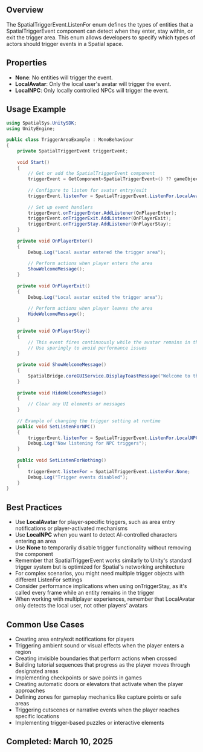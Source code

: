 ## Overview
The SpatialTriggerEvent.ListenFor enum defines the types of entities that a SpatialTriggerEvent component can detect when they enter, stay within, or exit the trigger area. This enum allows developers to specify which types of actors should trigger events in a Spatial space.

## Properties
- **None**: No entities will trigger the event.
- **LocalAvatar**: Only the local user's avatar will trigger the event.
- **LocalNPC**: Only locally controlled NPCs will trigger the event.

## Usage Example
```csharp
using SpatialSys.UnitySDK;
using UnityEngine;

public class TriggerAreaExample : MonoBehaviour
{
    private SpatialTriggerEvent triggerEvent;
    
    void Start()
    {
        // Get or add the SpatialTriggerEvent component
        triggerEvent = GetComponent<SpatialTriggerEvent>() ?? gameObject.AddComponent<SpatialTriggerEvent>();
        
        // Configure to listen for avatar entry/exit
        triggerEvent.listenFor = SpatialTriggerEvent.ListenFor.LocalAvatar;
        
        // Set up event handlers
        triggerEvent.onTriggerEnter.AddListener(OnPlayerEnter);
        triggerEvent.onTriggerExit.AddListener(OnPlayerExit);
        triggerEvent.onTriggerStay.AddListener(OnPlayerStay);
    }
    
    private void OnPlayerEnter()
    {
        Debug.Log("Local avatar entered the trigger area");
        
        // Perform actions when player enters the area
        ShowWelcomeMessage();
    }
    
    private void OnPlayerExit()
    {
        Debug.Log("Local avatar exited the trigger area");
        
        // Perform actions when player leaves the area
        HideWelcomeMessage();
    }
    
    private void OnPlayerStay()
    {
        // This event fires continuously while the avatar remains in the trigger area
        // Use sparingly to avoid performance issues
    }
    
    private void ShowWelcomeMessage()
    {
        SpatialBridge.coreGUIService.DisplayToastMessage("Welcome to this area!");
    }
    
    private void HideWelcomeMessage()
    {
        // Clear any UI elements or messages
    }
    
    // Example of changing the trigger setting at runtime
    public void SetListenForNPC()
    {
        triggerEvent.listenFor = SpatialTriggerEvent.ListenFor.LocalNPC;
        Debug.Log("Now listening for NPC triggers");
    }
    
    public void SetListenForNothing()
    {
        triggerEvent.listenFor = SpatialTriggerEvent.ListenFor.None;
        Debug.Log("Trigger events disabled");
    }
}
```

## Best Practices
- Use **LocalAvatar** for player-specific triggers, such as area entry notifications or player-activated mechanisms
- Use **LocalNPC** when you want to detect AI-controlled characters entering an area
- Use **None** to temporarily disable trigger functionality without removing the component
- Remember that SpatialTriggerEvent works similarly to Unity's standard trigger system but is optimized for Spatial's networking architecture
- For complex scenarios, you might need multiple trigger objects with different ListenFor settings
- Consider performance implications when using onTriggerStay, as it's called every frame while an entity remains in the trigger
- When working with multiplayer experiences, remember that LocalAvatar only detects the local user, not other players' avatars

## Common Use Cases
- Creating area entry/exit notifications for players
- Triggering ambient sound or visual effects when the player enters a region
- Creating invisible boundaries that perform actions when crossed
- Building tutorial sequences that progress as the player moves through designated areas
- Implementing checkpoints or save points in games
- Creating automatic doors or elevators that activate when the player approaches
- Defining zones for gameplay mechanics like capture points or safe areas
- Triggering cutscenes or narrative events when the player reaches specific locations
- Implementing trigger-based puzzles or interactive elements

## Completed: March 10, 2025
